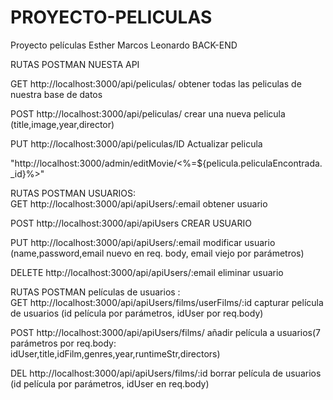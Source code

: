# PROYECTO-PELICULAS
Proyecto películas Esther Marcos Leonardo
BACK-END


RUTAS POSTMAN NUESTA API

GET http://localhost:3000/api/peliculas/  obtener todas las peliculas de nuestra base de datos 

POST http://localhost:3000/api/peliculas/ crear una nueva pelicula (title,image,year,director)

PUT http://localhost:3000/api/peliculas/ID  Actualizar pelicula 


"http://localhost:3000/admin/editMovie/<%=${pelicula.peliculaEncontrada._id}%>" 


RUTAS POSTMAN USUARIOS:  
GET  http://localhost:3000/api/apiUsers/:email obtener usuario   

POST http://localhost:3000/api/apiUsers CREAR USUARIO  

PUT http://localhost:3000/api/apiUsers/:email modificar usuario (name,password,email nuevo en req.
body, email viejo por parámetros)  

DELETE http://localhost:3000/api/apiUsers/:email eliminar usuario  


RUTAS POSTMAN películas de usuarios :  
GET http://localhost:3000/api/apiUsers/films/userFilms/:id capturar película de usuarios (id película por parámetros, idUser por req.body)  

POST http://localhost:3000/api/apiUsers/films/ añadir película a usuarios(7 parámetros por req.body: idUser,title,idFilm,genres,year,runtimeStr,directors)  

DEL http://localhost:3000/api/apiUsers/films/:id borrar película de usuarios (id película por parámetros, idUser en req.body)  





